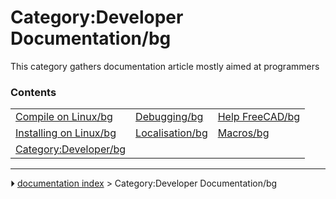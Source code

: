 # Category:Developer Documentation/bg
This category gathers documentation article mostly aimed at programmers

### Contents

|     |     |     |
| --- | --- | --- |
| [Compile on Linux/bg](Compile_on_Linux/bg.md) | [Debugging/bg](Debugging/bg.md) | [Help FreeCAD/bg](Help_FreeCAD/bg.md) |
| [Installing on Linux/bg](Installing_on_Linux/bg.md) | [Localisation/bg](Localisation/bg.md) | [Macros/bg](Macros/bg.md) |
| [Category:Developer/bg](Category_Developer/bg.md) |



---
⏵ [documentation index](../README.md) > Category:Developer Documentation/bg
